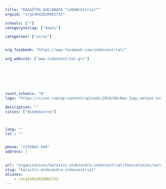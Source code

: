 ```yaml
---
title: "ΚΑΛΑΪΤΖΗ ΑΛΕΞΑΝΔΡΑ “inDANCEstrial”"
orguid: "org14042020001733"

schools: [""]
categorynoslug: ["Χορός"]

categories: ["xoros"]


org_facebook: "https://www.facebook.com/indancestrial/"

org_website: ["www.indancestrial.gr/"]







count_schools: "0"
logo: "https://sisxe.com/wp-content/uploads/2019/06/New_logo_metaxo-incl-1.png"

description: ""
cities: ["Θεσσαλονίκη"]



long: ""
lat : ""


phone: "2310843 449"
address: |
    

url: "organisations/kalaitzi-aleksandra-indancestrial/thessaloniki/xoros"
slug: "kalaitzi-aleksandra-indancestrial"
aliases:
    - /org14042020001733
---
```



